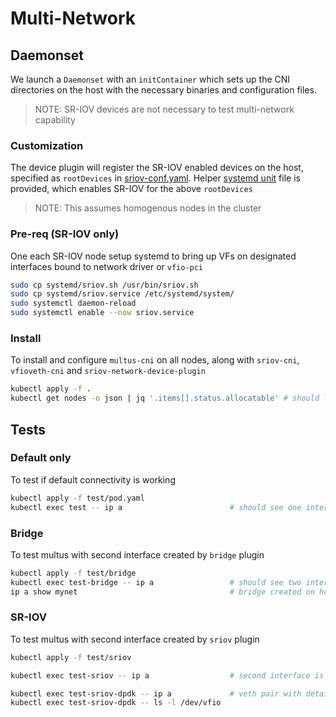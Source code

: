 # Multi-Network

## Daemonset

We launch a `Daemonset` with an `initContainer` which sets up the CNI
directories on the host with the necessary binaries and configuration files.

> NOTE: SR-IOV devices are not necessary to test multi-network capability

### Customization

The device plugin will register the SR-IOV enabled devices on the host, specified as
`rootDevices` in [sriov-conf.yaml](sriov-conf.yaml). Helper [systemd unit](systemd/sriov.service)
file is provided, which enables SR-IOV for the above `rootDevices`

> NOTE: This assumes homogenous nodes in the cluster

### Pre-req (SR-IOV only)

One each SR-IOV node setup systemd to bring up VFs on designated interfaces bound to network driver or `vfio-pci`

```bash
sudo cp systemd/sriov.sh /usr/bin/sriov.sh
sudo cp systemd/sriov.service /etc/systemd/system/
sudo systemctl daemon-reload
sudo systemctl enable --now sriov.service
```

### Install

To install and configure `multus-cni` on all nodes, along with
`sriov-cni`, `vfioveth-cni` and `sriov-network-device-plugin`

```bash
kubectl apply -f .
kubectl get nodes -o json | jq '.items[].status.allocatable' # should list "intel.com/sriov_*"
```

## Tests

### Default only

To test if default connectivity is working

```bash
kubectl apply -f test/pod.yaml
kubectl exec test -- ip a                        # should see one interface only
```

### Bridge

To test multus with second interface created by `bridge` plugin

```bash
kubectl apply -f test/bridge
kubectl exec test-bridge -- ip a                 # should see two interfaces
ip a show mynet                                  # bridge created on host if it doesnt exist already
```

### SR-IOV

To test multus with second interface created by `sriov` plugin

```bash
kubectl apply -f test/sriov

kubectl exec test-sriov -- ip a                  # second interface is a VF

kubectl exec test-sriov-dpdk -- ip a             # veth pair with details of VF
kubectl exec test-sriov-dpdk -- ls -l /dev/vfio
```
